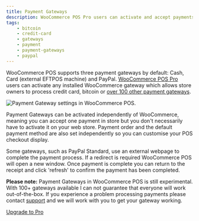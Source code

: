```yaml
---
title: Payment Gateways
description: WooCommerce POS Pro users can activate and accept payments from any installed WooCommerce gateway.
tags: 
	- bitcoin
	- credit-card
	- gateways
	- payment
	- payment-gateways
	- paypal
---
```


WooCommerce POS supports three payment gateways by default: Cash, Card (external EFTPOS machine) and PayPal. 
[WooCommerce POS Pro](/pro) users can activate any installed WooCommerce gateway which allows store owners to process credit card, bitcoin or [over 100 other payment gateways](http://www.woothemes.com/product-category/woocommerce-extensions/payment-gateways/). 

![Payment Gateway settings in WooCommerce POS.](https://wcpos.com/wp-content/uploads/2014/09/payment-gateways.png "An example of Payment Gateway settings in WooCommerce POS")

Payment Gateways can be activated independently of WooCommerce, meaning you can accept one payment in store but you don't necessarily have to activate it on your web store. 
Payment order and the default payment method are also set independently so you can customise your POS checkout display. 

Some gateways, such as PayPal Standard, use an external webpage to complete the payment process. 
If a redirect is required WooCommerce POS will open a new window. 
Once payment is complete you can return to the receipt and click 'refresh' to confirm the payment has been completed. 

**Please note:** Payment Gateways in WooCommerce POS is still experimental. 
With 100+ gateways available I can not guarantee that everyone will work out-of-the-box. 
If you experience a problem processing payments please contact [support](mailto:support@wcpos.com) and we will work with you to get your gateway working. 

[Upgrade to Pro](http://wcpos.com/pro)